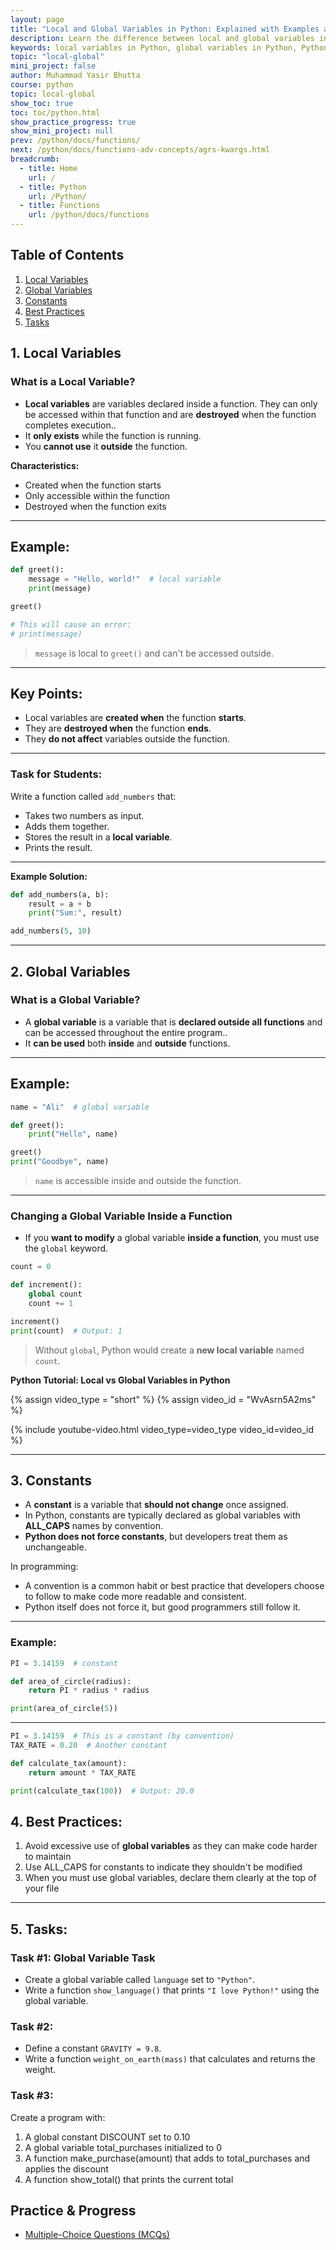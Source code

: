 ```yaml
---
layout: page
title: "Local and Global Variables in Python: Explained with Examples and Tasks | Python for Beginners"
description: Learn the difference between local and global variables in Python with simple explanations, practical examples, and beginner-friendly tasks. Understand constants, best practices, and how to manage variables effectively in your programs.
keywords: local variables in Python, global variables in Python, Python constants, Python variable examples, Python beginner tasks, Python global keyword, Python local vs global variables, Python programming basics, how to use variables in Python, Python coding exercises, Python for Beginners, python tutorial for beginners
topic: "local-global"
mini_project: false
author: Muhammad Yasir Bhutta
course: python
topic: local-global
show_toc: true
toc: toc/python.html
show_practice_progress: true
show_mini_project: null
prev: /python/docs/functions/
next: /python/docs/functions-adv-concepts/agrs-kwargs.html
breadcrumb:
  - title: Home
    url: /
  - title: Python
    url: /Python/
  - title: Functions
    url: /python/docs/functions
---
```


## Table of Contents

1. [Local Variables](#1-local-variables)
2. [Global Variables](#2-global-variables)
3. [Constants](#3-constants)
4. [Best Practices](#4-best-practices)
5. [Tasks](#5-tasks)

## 1. Local Variables

### What is a Local Variable?

- **Local variables** are variables declared inside a function. They can only be accessed within that function and are **destroyed** when the function completes execution..
- It **only exists** while the function is running.
- You **cannot use** it **outside** the function.

**Characteristics:**
- Created when the function starts
- Only accessible within the function
- Destroyed when the function exits
  
---
## Example:

```python
def greet():
    message = "Hello, world!"  # local variable
    print(message)

greet()

# This will cause an error:
# print(message)
```
> `message` is local to `greet()` and can't be accessed outside.

---
## Key Points:
- Local variables are **created when** the function **starts**.
- They are **destroyed when** the function **ends**.
- They **do not affect** variables outside the function.

---
### Task for Students:

Write a function called `add_numbers` that:
- Takes two numbers as input.
- Adds them together.
- Stores the result in a **local variable**.
- Prints the result.

---
**Example Solution:**
```python
def add_numbers(a, b):
    result = a + b
    print("Sum:", result)

add_numbers(5, 10)
```

---

## 2. Global Variables

### What is a Global Variable?

- A **global variable** is a variable that is **declared outside all functions** and can be accessed throughout the entire program..
- It **can be used** both **inside** and **outside** functions.

---
## Example:

```python
name = "Ali"  # global variable

def greet():
    print("Hello", name)

greet()
print("Goodbye", name)
```
> `name` is accessible inside and outside the function.

---

### Changing a Global Variable Inside a Function

- If you **want to modify** a global variable **inside a function**, you must use the `global` keyword.

```python
count = 0

def increment():
    global count
    count += 1

increment()
print(count)  # Output: 1
```

> Without `global`, Python would create a **new local variable** named `count`.

**Python Tutorial: Local vs Global Variables in Python**

{% assign video_type = "short" %}
{% assign video_id = "WvAsrn5A2ms" %}

{% include youtube-video.html video_type=video_type video_id=video_id %}

---

## 3. Constants

- A **constant** is a variable that **should not change** once assigned.
- In Python, constants are typically declared as global variables with **ALL_CAPS** names by convention.
- **Python does not force constants**, but developers treat them as unchangeable.

In programming:
- A convention is a common habit or best practice that developers choose to follow to make code more readable and consistent.
- Python itself does not force it, but good programmers still follow it.

---
### Example:

```python
PI = 3.14159  # constant

def area_of_circle(radius):
    return PI * radius * radius

print(area_of_circle(5))
```

---

```python
PI = 3.14159  # This is a constant (by convention)
TAX_RATE = 0.20  # Another constant

def calculate_tax(amount):
    return amount * TAX_RATE

print(calculate_tax(100))  # Output: 20.0
```

## 4. Best Practices:

1. Avoid excessive use of **global variables** as they can make code harder to maintain
2. Use ALL_CAPS for constants to indicate they shouldn't be modified
3. When you must use global variables, declare them clearly at the top of your file

---

## 5. Tasks:

### Task #1: Global Variable Task
- Create a global variable called `language` set to `"Python"`.
- Write a function `show_language()` that prints `"I love Python!"` using the global variable.

### Task #2:
- Define a constant `GRAVITY = 9.8`.
- Write a function `weight_on_earth(mass)` that calculates and returns the weight.

### Task #3:
Create a program with:
1. A global constant DISCOUNT set to 0.10
2. A global variable total_purchases initialized to 0
3. A function make_purchase(amount) that adds to total_purchases and applies the discount
4. A function show_total() that prints the current total

## Practice & Progress

- [Multiple-Choice Questions (MCQs)](practice-and-progress/mcqs-local-global.md)